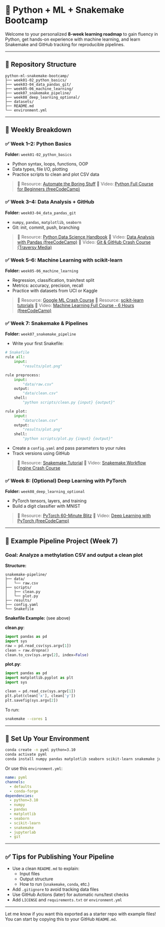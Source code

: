 # 🧠 Python + ML + Snakemake Bootcamp

Welcome to your personalized **8-week learning roadmap** to gain fluency in Python, get hands-on experience with machine learning, and learn Snakemake and GitHub tracking for reproducible pipelines.

---

## 📁 Repository Structure
```
python-ml-snakemake-bootcamp/
├── week01-02_python_basics/
├── week03-04_data_pandas_git/
├── week05-06_machine_learning/
├── week07_snakemake_pipeline/
├── week08_deep_learning_optional/
├── datasets/
├── README.md
└── environment.yml
```

---

## 📅 Weekly Breakdown

### ✅ Week 1–2: Python Basics
**Folder:** `week01-02_python_basics`

- Python syntax, loops, functions, OOP
- Data types, file I/O, plotting
- Practice scripts to clean and plot CSV data

> 🔗 Resource: [Automate the Boring Stuff](https://automatetheboringstuff.com/)
> 🎥 Video: [Python Full Course for Beginners (freeCodeCamp)](https://www.youtube.com/watch?v=rfscVS0vtbw)

### ✅ Week 3–4: Data Analysis + GitHub
**Folder:** `week03-04_data_pandas_git`

- `numpy`, `pandas`, `matplotlib`, `seaborn`
- Git: init, commit, push, branching

> 🔗 Resource: [Python Data Science Handbook](https://jakevdp.github.io/PythonDataScienceHandbook/)
> 🎥 Video: [Data Analysis with Pandas (freeCodeCamp)](https://www.youtube.com/watch?v=vmEHCJofslg)
> 🎥 Video: [Git & GitHub Crash Course (Traversy Media)](https://www.youtube.com/watch?v=SWYqp7iY_Tc)

### ✅ Week 5–6: Machine Learning with scikit-learn
**Folder:** `week05-06_machine_learning`

- Regression, classification, train/test split
- Metrics: accuracy, precision, recall
- Practice with datasets from UCI or Kaggle

> 🔗 Resource: [Google ML Crash Course](https://developers.google.com/machine-learning/crash-course)
> 🔗 Resource: [scikit-learn tutorials](https://scikit-learn.org/stable/tutorial/index.html)
> 🎥 Video: [Machine Learning Full Course - 6 Hours (freeCodeCamp)](https://www.youtube.com/watch?v=Gv9_4yMHFhI)

### ✅ Week 7: Snakemake & Pipelines
**Folder:** `week07_snakemake_pipeline`

- Write your first Snakefile:
```python
# Snakefile
rule all:
    input:
        "results/plot.png"

rule preprocess:
    input:
        "data/raw.csv"
    output:
        "data/clean.csv"
    shell:
        "python scripts/clean.py {input} {output}"

rule plot:
    input:
        "data/clean.csv"
    output:
        "results/plot.png"
    shell:
        "python scripts/plot.py {input} {output}"
```
- Create a `config.yaml` and pass parameters to your rules
- Track versions using GitHub

> 🔗 Resource: [Snakemake Tutorial](https://snakemake.readthedocs.io/en/stable/tutorial/tutorial.html)
> 🎥 Video: [Snakemake Workflow Engine Crash Course](https://www.youtube.com/watch?v=2u0r2fA9Xh4)

### ✅ Week 8: (Optional) Deep Learning with PyTorch
**Folder:** `week08_deep_learning_optional`

- PyTorch tensors, layers, and training
- Build a digit classifier with MNIST

> 🔗 Resource: [PyTorch 60-Minute Blitz](https://pytorch.org/tutorials/beginner/deep_learning_60min_blitz.html)
> 🎥 Video: [Deep Learning with PyTorch (freeCodeCamp)](https://www.youtube.com/watch?v=GIsg-ZUy0MY)

---

## 🧪 Example Pipeline Project (Week 7)

### Goal: Analyze a methylation CSV and output a clean plot

**Structure:**
```
snakemake-pipeline/
├── data/
│   └── raw.csv
├── scripts/
│   ├── clean.py
│   └── plot.py
├── results/
├── config.yaml
└── Snakefile
```

**Snakefile Example:** (see above)

**clean.py**:
```python
import pandas as pd
import sys
raw = pd.read_csv(sys.argv[1])
clean = raw.dropna()
clean.to_csv(sys.argv[2], index=False)
```

**plot.py**:
```python
import pandas as pd
import matplotlib.pyplot as plt
import sys

clean = pd.read_csv(sys.argv[1])
plt.plot(clean['x'], clean['y'])
plt.savefig(sys.argv[2])
```

To run:
```bash
snakemake --cores 1
```

---

## 🧩 Set Up Your Environment
```bash
conda create -n pyml python=3.10
conda activate pyml
conda install numpy pandas matplotlib seaborn scikit-learn snakemake jupyterlab git
```

Or use this `environment.yml`:
```yaml
name: pyml
channels:
  - defaults
  - conda-forge
dependencies:
  - python=3.10
  - numpy
  - pandas
  - matplotlib
  - seaborn
  - scikit-learn
  - snakemake
  - jupyterlab
  - git
```

---

## ✅ Tips for Publishing Your Pipeline
- Use a clean `README.md` to explain:
  - Input files
  - Output structure
  - How to run (`snakemake`, `conda`, etc.)
- Add `.gitignore` to avoid tracking data files
- Use GitHub Actions (later) for automatic runs/test checks
- Add `LICENSE` and `requirements.txt` or `environment.yml`

---

Let me know if you want this exported as a starter repo with example files! You can start by copying this to your GitHub `README.md`.
